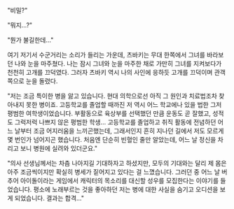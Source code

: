 "비밀?" 

"뭐지...?" 

"뭔가 불길한데..." 

여기 저기서 수군거리는 소리가 들리는 가운데, 츠바키는 무대 한쪽에서 그녀를 바라보던 나와 눈을 마주쳤다. 
나는 잠시 그녀와 눈을 마주한 채로 가만히 그녀를 지켜보다가 천천히 고개를 끄덕였다. 
그러자 츠바키 역시 나의 사인에 응하듯 고개를 끄덕이며 관객쪽으로 눈을 돌렸다. 

"저는 조금 특이한 병을 앓고 있습니다. 현대 의학으로선 아직 그 원인과 치료법조차 찾아내지 못한 병이죠. 고등학교를 졸업할 때까진 저 역시 어느 학교에나 있을 법한 그저 평범한 여학생이었습니다. 부활동으로 육상부를 선택했던 만큼 운동도 곧 잘했고, 성적도 그럭저럭 나쁘지 않은 평범한 학생... 고등학교를 졸업하고 취직 활동에 전념하던 어느 날부터 조금 어지러움을 느끼곤했는데, 그래서인지 흔히 지나던 길에서 저도 모르게 몇 번인가 넘어지곤 했습니다. 
처음엔 단순히 빈혈인 줄만 알았는데, 어느 날 정신을 차리고 보니 병원에 실려와 있더군요." 

"의사 선생님께서는 차츰 나아지길 기대하자고 하셨지만, 모두의 기대와는 달리 제 몸은 아주 조금씩이지만 확실히 병세가 짙어지고 있다는 걸 느꼈습니다. 그러던 중 어느 날 버추어 아이돌이라는 게임에서 캐릭터의 목소리를 대신할 성우를 모집한다는 이야기를 들었습니다. 평소에 노래부르는 것을 좋아하던 저는 병에 대한 사실을 숨기고 오디션을 보게 되었습니다. 결과는 합격..." 